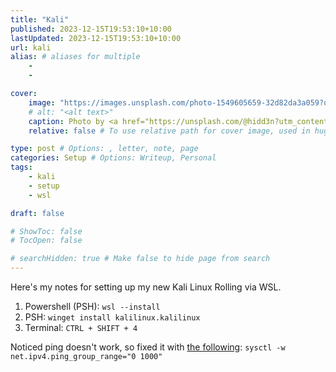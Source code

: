 ```yaml
---
title: "Kali"
published: 2023-12-15T19:53:10+10:00
lastUpdated: 2023-12-15T19:53:10+10:00
url: kali
alias: # aliases for multiple
    - 
    - 

cover:
    image: "https://images.unsplash.com/photo-1549605659-32d82da3a059?q=80&w=1080&auto=format&fit=crop&ixlib=rb-4.0.3&ixid=M3wxMjA3fDB8MHxwaG90by1wYWdlfHx8fGVufDB8fHx8fA%3D%3D"
    # alt: "<alt text>"
    caption: Photo by <a href="https://unsplash.com/@hidd3n?utm_content=creditCopyText&utm_medium=referral&utm_source=unsplash">Kevin Horvat</a> on <a href="https://unsplash.com/photos/flat-screen-monitor-turned-on-Pyjp2zmxuLk?utm_content=creditCopyText&utm_medium=referral&utm_source=unsplash">Unsplash</a>
    relative: false # To use relative path for cover image, used in hugo Page-bundles 

type: post # Options: , letter, note, page
categories: Setup # Options: Writeup, Personal
tags:
    - kali
    - setup
    - wsl

draft: false

# ShowToc: false
# TocOpen: false

# searchHidden: true # Make false to hide page from search
---
```


Here's my notes for setting up my new Kali Linux Rolling via WSL.

1. Powershell (PSH): `wsl --install`
2. PSH: `winget install kalilinux.kalilinux`
3. Terminal: `CTRL + SHIFT + 4`

Noticed ping doesn't work, so fixed it with [the following](https://superuser.com/questions/288521/problem-with-ping-open-socket-operation-not-permitted): `sysctl -w net.ipv4.ping_group_range="0 1000"`